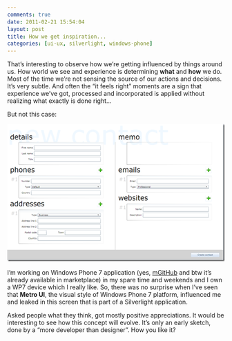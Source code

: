```yaml
---
comments: true
date: 2011-02-21 15:54:04
layout: post
title: How we get inspiration...
categories: [ui-ux, silverlight, windows-phone]
---
```


That’s interesting to observe how we’re getting influenced by things around us. How world we see and experience is determining **what** and **how** we do. Most of the time we’re not sensing the source of our actions and decisions. It’s very subtle. And often the “it feels right” moments are a sign that experience we’ve got, processed and incorporated is applied without realizing what exactly is done right...

But not this case:

![alt screenshot](/../../../../../images/2011/metro-style-screen.png)

I’m working on Windows Phone 7 application (yes, [mGitHub](http://mgithub.com/) and btw it’s already available in marketplace) in my spare time and weekends and I own a WP7 device which I really like. So, there was no surprise when I’ve seen that **Metro UI**, the visual style of Windows Phone 7 platform, influenced me and leaked in this screen that is part of a Silverlight application. 

Asked people what they think, got mostly positive appreciations. It would be interesting to see how this concept will evolve. It’s only an early sketch, done by a “more developer than designer”. How you like it?
